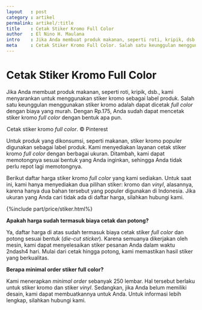 ```yaml
---
layout   : post
category : artikel
permalink: artikel/:title
title    : Cetak Stiker Kromo Full Color
author   : El Nino H. Maulana
intro    : Jika Anda membuat produk makanan, seperti roti, kripik, dsb., kami menyarankan untuk menggunakan stiker kromo sebagai label produk. Dengan Rp.175, Anda sudah dapat mencetak stiker kromo <em>full color</em> dengan bentuk apa pun.
meta     : Cetak Stiker Kromo Full Color. Salah satu keunggulan menggunakan stiker kromo adalah dapat dicetak full color dengan biaya yang murah. Kami menyediakan layanan cetak stiker kromo full color dengan berbagai ukuran.
---
```


# Cetak Stiker Kromo Full Color

Jika Anda membuat produk makanan, seperti roti, kripik, dsb., kami menyarankan untuk menggunakan stiker kromo sebagai label produk. Salah satu keunggulan menggunakan stiker kromo adalah dapat dicetak *full color* dengan biaya yang murah. Dengan Rp.175, Anda sudah dapat mencetak stiker kromo *full color* dengan bentuk apa pun.

<img src="data:image/png;base64,R0lGODlhAQABAAD/ACwAAAAAAQABAAACADs=" data-src="https://cdn-images-1.medium.com/max/720/1*VOoFeO-jcPgnDS1gTlmkdw.jpeg" alt="Cetak Stiker Kromo Full Color" title="Cetak Stiker Kromo Full Color"><span class="img-caption">Cetak stiker kromo <em>full color</em>. &copy; Pinterest</span>

Untuk produk yang dikonsumsi, seperti makanan, stiker kromo populer digunakan sebagai label produk. Kami menyediakan layanan cetak stiker kromo *full color* dengan berbagai ukuran. Ditambah, kami dapat memotongnya sesuai bentuk yang Anda inginkan, sehingga Anda tidak perlu repot lagi memotongnya.

Berikut daftar harga stiker kromo *full color* yang kami sediakan. Untuk saat ini, kami hanya menyediakan dua pilihan stiker: kromo dan *vinyl*, alasannya, karena hanya dua bahan tersebut yang populer digunakan di Indonesia. Jika ukuran yang Anda cari tidak ada di daftar harga, silahkan hubungi kami.

{%include part/price/stiker.html%}

<p class="shame-clear"><strong>Apakah harga sudah termasuk biaya cetak dan potong?</strong></p>

Ya, daftar harga di atas sudah termasuk biaya cetak stiker *full color* dan potong sesuai bentuk (*die-cut sticker*). Karena semuanya dikerjakan oleh mesin, kami dapat menyelesaikan stiker pesanan Anda dalam waktu 2ndash4 hari. Mulai dari cetak hingga potong, kami memastikan hasil stiker yang berkualitas.

**Berapa minimal order stiker full color?**

Kami menerapkan *minimal order* sebanyak 250 lembar. Hal tersebut berlaku untuk stiker kromo dan stiker *vinyl*. Sedangkan, jika Anda belum memiliki desain, kami dapat membuatkannya untuk Anda. Untuk informasi lebih lengkap, silahkan hubungi kami.
